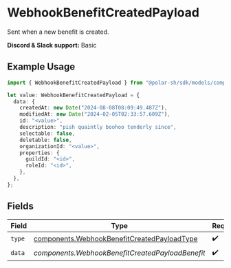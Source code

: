 # WebhookBenefitCreatedPayload

Sent when a new benefit is created.

**Discord & Slack support:** Basic

## Example Usage

```typescript
import { WebhookBenefitCreatedPayload } from "@polar-sh/sdk/models/components";

let value: WebhookBenefitCreatedPayload = {
  data: {
    createdAt: new Date("2024-08-08T08:09:49.487Z"),
    modifiedAt: new Date("2024-02-05T02:33:57.609Z"),
    id: "<value>",
    description: "pish quaintly boohoo tenderly since",
    selectable: false,
    deletable: false,
    organizationId: "<value>",
    properties: {
      guildId: "<id>",
      roleId: "<id>",
    },
  },
};
```

## Fields

| Field                                                                                                      | Type                                                                                                       | Required                                                                                                   | Description                                                                                                |
| ---------------------------------------------------------------------------------------------------------- | ---------------------------------------------------------------------------------------------------------- | ---------------------------------------------------------------------------------------------------------- | ---------------------------------------------------------------------------------------------------------- |
| `type`                                                                                                     | [components.WebhookBenefitCreatedPayloadType](../../models/components/webhookbenefitcreatedpayloadtype.md) | :heavy_check_mark:                                                                                         | N/A                                                                                                        |
| `data`                                                                                                     | *components.WebhookBenefitCreatedPayloadBenefit*                                                           | :heavy_check_mark:                                                                                         | N/A                                                                                                        |